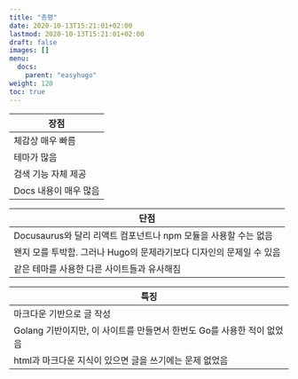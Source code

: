```yaml
---
title: "총평"
date: 2020-10-13T15:21:01+02:00
lastmod: 2020-10-13T15:21:01+02:00
draft: false
images: []
menu:
  docs:
    parent: "easyhugo"
weight: 120
toc: true
---
```


|장점|
|------|
|체감상 매우 빠름|
|테마가 많음|
|검색 기능 자체 제공|
|Docs 내용이 매우 많음|

|단점|
|------|
|Docusaurus와 달리 리액트 컴포넌트나 npm 모듈을 사용할 수는 없음|
|왠지 모를 투박함. 그러나 Hugo의 문제라기보다 디자인의 문제일 수 있음|
|같은 테마를 사용한 다른 사이트들과 유사해짐|

|특징|
|------|
|마크다운 기반으로 글 작성|
|Golang 기반이지만, 이 사이트를 만들면서 한번도 Go를 사용한 적이 없었음|
|html과 마크다운 지식이 있으면 글을 쓰기에는 문제 없었음|


